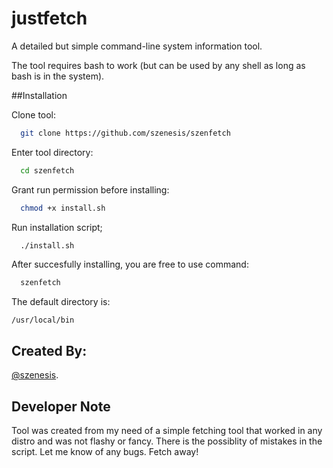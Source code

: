 
# justfetch

A detailed but simple command-line system information tool.

The tool requires bash to work (but can be used by any shell as long as bash is in the system).

##Installation

Clone tool:

```bash or any shell
  git clone https://github.com/szenesis/szenfetch
```

Enter tool directory:

```bash
  cd szenfetch
```

Grant run permission before installing:

```bash
  chmod +x install.sh
```

Run installation script;

```bash
  ./install.sh
```

After succesfully installing, you are free to use command:

```bash
  szenfetch
```

The default directory is:
```
/usr/local/bin
```

## Created By:

[@szenesis](https://www.github.com/szenesis).

## Developer Note

Tool was created from my need of a simple fetching tool that worked in any distro and was not flashy or fancy.
There is the possiblity of mistakes in the script. Let me know of any bugs. Fetch away!
